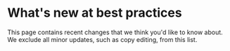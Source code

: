 # What's new at best practices

This page contains recent changes that we think you'd like to know about. We exclude  all minor updates, such as copy editing, from this list.<!-- year_group -->
